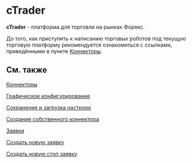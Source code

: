 # cTrader

**cTrader** \- платформа для торговли на рынках Форекс.

До того, как приступить к написанию торговых роботов под текущую торговую платформу рекомендуется ознакомиться с ссылками, приведёнными в пункте [Коннекторы](../../connectors.md). 

## См. также

[Коннекторы](../../connectors.md)

[Графическое конфигурирование](../graphical_configuration.md)

[Сохранение и загрузка настроек](../save_and_load_settings.md)

[Создание собственного коннектора](../creating_own_connector.md)

[Заявки](../../orders_management.md)

[Создать новую заявку](../../orders_management/create_new_order.md)

[Создать новую стоп заявку](../../orders_management/create_new_stop_order.md)
